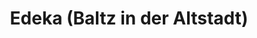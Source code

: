 ---
title: "Edeka (Baltz in der Altstadt)"
url: /frankenberg-eder/edeka-baltz-in-der-altstadt/
shop: Supermarkt
---